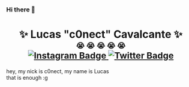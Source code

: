 ### Hi there 👋

<h1 align="center">✨ Lucas "c0nect" Cavalcante ✨<br/>
  <sup>
    <sup>😭 😭 😭 😭 😭</sup>
    <br/>
    <a href="https://www.instagram.com/lucasss.cc/">
      <img alt="Instagram Badge" src="https://img.shields.io/badge/-Instagram-8134af?&logoColor=fefefe&logo=instagram"/>
    </a> 
    <a href="https://discord.com/app">
      <img alt="Twitter Badge" src="https://img.shields.io/badge/-twitter-8134af?&logoColor=fff&logo=twitter"/>
    </a>
  </sup>
</h1>
<p>
  hey, my nick is c0nect, my name is Lucas<br/>
  that is enough :g
<p>
